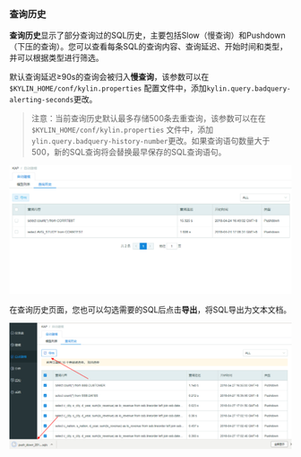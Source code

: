 ### 查询历史

**查询历史**显示了部分查询过的SQL历史，主要包括Slow（慢查询）和Pushdown（下压的查询）。您可以查看每条SQL的查询内容、查询延迟、开始时间和类型，并可以根据类型进行筛选。

默认查询延迟≥90s的查询会被归入**慢查询**，该参数可以在`$KYLIN_HOME/conf/kylin.properties` 配置文件中，添加`kylin.query.badquery-alerting-seconds`更改。

> 注意：当前查询历史默认最多存储500条去重查询，该参数可以在在`$KYLIN_HOME/conf/kylin.properties` 文件中，添加`ylin.query.badquery-history-number`更改。如果查询语句数量大于500，新的SQL查询将会替换最早保存的SQL查询语句。
>

![查询历史](images/query_history/query_history.cn.png)

在查询历史页面，您也可以勾选需要的SQL后点击**导出**，将SQL导出为文本文档。

![导出查询历史](images/query_history/query_download.cn.png)





